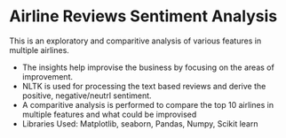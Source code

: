 # Airline Reviews Sentiment Analysis 

This is an exploratory and comparitive analysis of various features in multiple airlines.
- The insights help improvise the business by focusing on the areas of improvement.
- NLTK is used for processing the text based reviews and derive the positive, negative/neutrl sentiment.
- A comparitive analysis is performed to compare the top 10 airlines in multiple features and what could be improvised
- Libraries Used: Matplotlib, seaborn, Pandas, Numpy, Scikit learn
